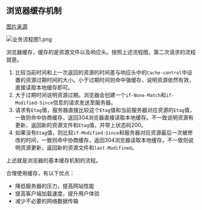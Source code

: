 ## 浏览器缓存机制

[图片来源](https://juejin.cn/post/6916157109906341902#heading-22)

![业务流程图1.png](https://p3-juejin.byteimg.com/tos-cn-i-k3u1fbpfcp/3f6837d8d1c74cf2894d8967a20115d9~tplv-k3u1fbpfcp-zoom-in-crop-mark:4536:0:0:0.awebp)

浏览器缓存，缓存的是资源文件以及响应头。按照上述流程图，第二次请求的流程就是。

1. 比较当前时间和上一次返回的资源的时间差与响应头中的`Cache-control`中设置的资源过期时间的大小。小于过期时间则命中强缓存，说明资源依然有效，直接读取本地缓存即可。
2. 大于过期时间说明资源过期。浏览器会创建一个`if-None-Match`和`if-Modified-Since`信息的请求发送至服务器。
3. 请求有`Etag`值，服务器直接比较这个`Etag`值和当前服务器对应资源的`Etag`值，一致则命中协商缓存，返回304浏览器直接读取本地缓存。不一致说明资源有更新，返回新的资源文件和`Etag`值，并带上状态码200。
4. 如果没有`Etag`值，则比较`if-Modified-Since`和服务器对应资源最后一次被修改的时间，一致则命中协商缓存，返回304浏览器读取本地缓存，不一致则说明资源更新，返回新的资源文件和`last-Modifined`。

上述就是浏览器的基本缓存机制的流程。

合理使用缓存，有以下优点：

- 降低服务器的压力，提高网站性能
- 提高客户端加载速度，提升用户体验
- 减少不必要的网络数据传输